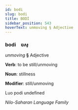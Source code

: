 ```yaml
---
id: bodi
slug: bodi
title: BODİ
sidebar_position: 543
hoverText: unmoving § Adjective
---
```


### bodi&emsp;<span kind="abugida">ʋʌɟ</span>

*unmoving* **§** Adjective

**Verb**: to be still/unmoving

**Noun**: stillness

**Modifier**: still/unmoving

Luo podi undefined

*Nilo-Saharan Language Family*